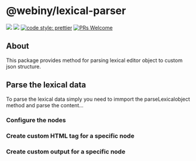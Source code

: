 # @webiny/lexical-parser

[![](https://img.shields.io/npm/dw/@webiny/lexical-parser-actions.svg)](https://www.npmjs.com/package/@webiny/lexical-editor)
[![](https://img.shields.io/npm/v/@webiny/lexical-parser.svg)](https://www.npmjs.com/package/@webiny/lexical-editor)
[![code style: prettier](https://img.shields.io/badge/code_style-prettier-ff69b4.svg?style=flat-square)](https://github.com/prettier/prettier)
[![PRs Welcome](https://img.shields.io/badge/PRs-welcome-brightgreen.svg?style=flat-square)](http://makeapullrequest.com)

## About

This package provides method for parsing lexical editor object to custom json structure.

## Parse the lexical data

To parse the lexical data simply you need to immport the parseLexicalobject method and parse the content...

### Configure the nodes

### Create custom HTML tag for a specific node

### Create custom output for a specific node
